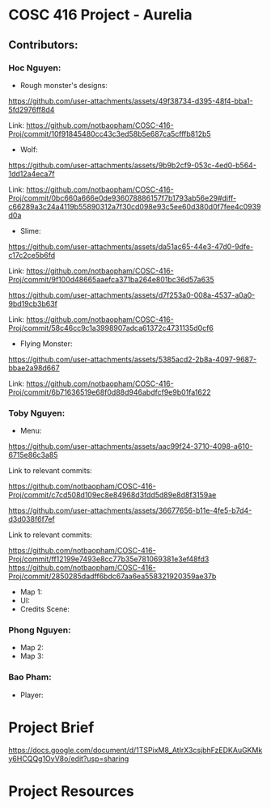 # COSC 416 Project - Aurelia

## Contributors: 
### Hoc Nguyen:
- Rough monster's designs:

https://github.com/user-attachments/assets/49f38734-d395-48f4-bba1-5fd2976ff8d4
  
Link: https://github.com/notbaopham/COSC-416-Proj/commit/10f91845480cc43c3ed58b5e687ca5cfffb812b5

- Wolf:

https://github.com/user-attachments/assets/9b9b2cf9-053c-4ed0-b564-1dd12a4eca7f

Link: https://github.com/notbaopham/COSC-416-Proj/commit/0bc660a666e0de936078886157f7b1793ab56e29#diff-c66289a3c24a4119b55890312a7f30cd098e93c5ee60d380d0f7fee4c0939d0a

- Slime:

https://github.com/user-attachments/assets/da51ac65-44e3-47d0-9dfe-c17c2ce5b6fd

Link: https://github.com/notbaopham/COSC-416-Proj/commit/9f100d48665aaefca371ba264e801bc36d57a635

https://github.com/user-attachments/assets/d7f253a0-008a-4537-a0a0-9bd19cb3b63f

Link: https://github.com/notbaopham/COSC-416-Proj/commit/58c46cc9c1a3998907adca61372c4731135d0cf6

- Flying Monster:

https://github.com/user-attachments/assets/5385acd2-2b8a-4097-9687-bbae2a98d667

Link: https://github.com/notbaopham/COSC-416-Proj/commit/6b71636519e68f0d88d946abdfcf9e9b01fa1622


### Toby Nguyen:
- Menu:
  

https://github.com/user-attachments/assets/aac99f24-3710-4098-a610-6715e86c3a85

Link to relevant commits:

https://github.com/notbaopham/COSC-416-Proj/commit/c7cd508d109ec8e84968d3fdd5d89e8d8f3159ae



https://github.com/user-attachments/assets/36677656-b11e-4fe5-b7d4-d3d038f6f7ef


    
Link to relevant commits:

https://github.com/notbaopham/COSC-416-Proj/commit/ff12199e7493e8cc77b35e781069381e3ef48fd3
https://github.com/notbaopham/COSC-416-Proj/commit/2850285dadff6bdc67aa6ea558321920359ae37b

- Map 1:
- UI:
- Credits Scene:

### Phong Nguyen:
- Map 2:
- Map 3:
### Bao Pham:
- Player:


# Project Brief

https://docs.google.com/document/d/1TSPixM8_AtIrX3csjbhFzEDKAuGKMky6HCQQg1OyV8o/edit?usp=sharing

# Project Resources


